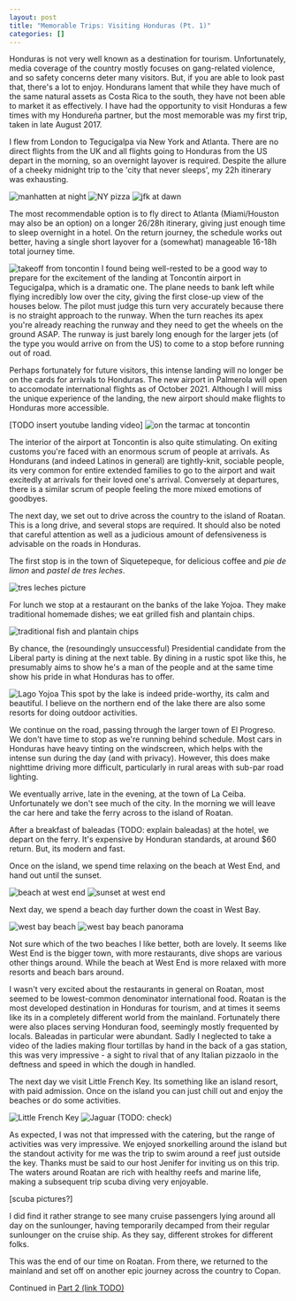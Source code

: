 ```yaml
---
layout: post
title: "Memorable Trips: Visiting Honduras (Pt. 1)"
categories: []
---
```


Honduras is not very well known as a destination for tourism. Unfortunately, media coverage of the country mostly focuses on gang-related violence, and so safety concerns deter many visitors. But, if you are able to look past that, there's a lot to enjoy. Hondurans lament that while they have much of the same natural assets as Costa Rica to the south, they have not been able to market it as effectively. I have had the opportunity to visit Honduras a few times with my Hondureña partner, but the most memorable was my first trip, taken in late August 2017.

I flew from London to Tegucigalpa via New York and Atlanta. There are no direct flights from the UK and all flights going to Honduras from the US depart in the morning, so an overnight layover is required. Despite the allure of a cheeky midnight trip to the 'city that never sleeps', my 22h itinerary was exhausting.

![manhatten at night]({{site.url}}/img/hn/manhatten-layover.jpg)
![NY pizza]({{site.url}}/img/hn/ny-pizza.jpg)
![jfk at dawn]({{site.url}}/img/hn/dawn-jfk.jpg)

The most recommendable option is to fly direct to Atlanta (Miami/Houston may also be an option) on a longer 26/28h itinerary, giving just enough time to sleep overnight in a hotel. On the return journey, the schedule works out better, having a single short layover for a (somewhat) manageable 16-18h total journey time.

![takeoff from toncontin]({{site.url}}/img/hn/tegus-takeoff.jpg)
I found being well-rested to be a good way to prepare for the excitement of the landing at Toncontín airport in Tegucigalpa, which is a dramatic one. The plane needs to bank left while flying incredibly low over the city, giving the first close-up view of the houses below. The pilot must judge this turn very accurately because there is no straight approach to the runway. When the turn reaches its apex you're already reaching the runway and they need to get the wheels on the ground ASAP. The runway is just barely long enough for the larger jets (of the type you would arrive on from the US) to come to a stop before running out of road.

Perhaps fortunately for future visitors, this intense landing will no longer be on the cards for arrivals to Honduras. The new airport in Palmerola will open to accomodate international flights as of October 2021. Although I will miss the unique experience of the landing, the new airport should make flights to Honduras more accessible.

[TODO insert youtube landing video]
![on the tarmac at toncontin]({{site.url}}/img/hn/toncontin-runway.jpg)

The interior of the airport at Toncontin is also quite stimulating. On exiting customs you're faced with an enormous scrum of people at arrivals. As Hondurans (and indeed Latinos in general) are tightly-knit, sociable people, its very common for entire extended families to go to the airport and wait excitedly at arrivals for their loved one's arrival. Conversely at departures, there is a similar scrum of people feeling the more mixed emotions of goodbyes.

The next day, we set out to drive across the country to the island of Roatan. This is a long drive, and several stops are required. It should also be noted that careful attention as well as a judicious amount of defensiveness is advisable on the roads in Honduras. 

The first stop is in the town of Siquetepeque, for delicious coffee and *pie de limon* and *pastel de tres leches*.

![tres leches picture]({{site.url}}/img/hn/treslechesycafe.jpg)

For lunch we stop at a restaurant on the banks of the lake Yojoa. They make traditional homemade dishes; we eat grilled fish and plantain chips.

![traditional fish and plantain chips]({{site.url}}/img/hn/yojoa-fish.jpg)

By chance, the (resoundingly unsuccessful) Presidential candidate from the Liberal party is dining at the next table. By dining in a rustic spot like this, he presumably aims to show he's a man of the people and at the same time show his pride in what Honduras has to offer.

![Lago Yojoa]({{site.url}}/img/hn/lago-yojoa.jpg)
This spot by the lake is indeed pride-worthy, its calm and beautiful. I believe on the northern end of the lake there are also some resorts for doing outdoor activities.

We continue on the road, passing through the larger town of El Progreso. We don't have time to stop as we're running behind schedule. Most cars in Honduras have heavy tinting on the windscreen, which helps with the intense sun during the day (and with privacy). However, this does make nighttime driving more difficult, particularly in rural areas with sub-par road lighting.

We eventually arrive, late in the evening, at the town of La Ceiba. Unfortunately we don't see much of the city. In the morning we will leave the car here and take the ferry across to the island of Roatan. 

After a breakfast of baleadas (TODO: explain baleadas)  at the hotel, we depart on the ferry. It's expensive by Honduran standards, at around $60 return. But, its modern and fast.

Once on the island, we spend time relaxing on the beach at West End, and hand out until the sunset.

![beach at west end]({{site.url}}/img/hn/westend-beach.jpg)
![sunset at west end]({{site.url}}/img/hn/westend-sunset.jpg)

Next day, we spend a beach day further down the coast in West Bay. 

![west bay beach]({{site.url}}/img/hn/west-bay.jpg)
![west bay beach panorama]({{site.url}}/img/hn/west-bay-pano.jpg)


Not sure which of the two beaches I like better, both are lovely. It seems like West End is the bigger town, with more restaurants, dive shops are various other things around. While the beach at West End is more relaxed with more resorts and beach bars around.

I wasn't very excited about the restaurants in general on Roatan, most seemed to be lowest-common denominator international food. Roatan is the most developed destination in Honduras for tourism, and at times it seems like its in a completely different world from the mainland. Fortunately there were also places serving Honduran food, seemingly mostly frequented by locals. Baleadas in particular were abundant. Sadly I neglected to take a video of the ladies making flour tortillas by hand in the back of a gas station, this was very impressive - a sight to rival that of any Italian pizzaolo in the deftness and speed in which the dough in handled.

The next day we visit Little French Key. Its something like an island resort, with paid admission. Once on the island you can just chill out and enjoy the beaches or do some activities.

![Little French Key]({{site.url}}/img/hn/little-french-key.jpg)
![Jaguar (TODO: check)]({{site.url}}/img/hn/jaguar.jpg)

As expected, I was not that impressed with the catering, but the range of activities was very impressive. We enjoyed snorkelling around the island but the standout activity for me was the trip to swim around a reef just outside the key. Thanks must be said to our host Jenifer for inviting us on this trip. The waters around Roatan are rich with healthy reefs and marine life, making a subsequent trip scuba diving very enjoyable. 

[scuba pictures?]

I did find it rather strange to see many cruise passengers lying around all day on the sunlounger, having temporarily decamped from their regular sunlounger on the cruise ship. As they say, different strokes for different folks.

This was the end of our time on Roatan. From there, we returned to the mainland and set off on another epic journey across the country to Copan.

Continued in [Part 2 (link TODO)]()







